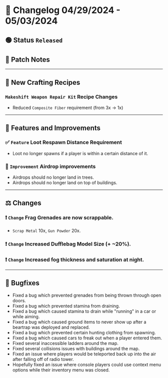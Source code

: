 # :bookmark_tabs:  Changelog 04/29/2024 - 05/03/2024

## :green_circle: Status `Released`

## :speech_balloon: Patch Notes
________

## :thread: New Crafting Recipes

### `Makeshift Weapon Repair Kit` Recipe Changes
- Reduced `Composite Fiber` requirement (from 3x -> 1x)

________

## :loudspeaker: Features and Improvements

### :white_check_mark: `Feature` Loot Respawn Distance Requirement
- Loot no longer spawns if a player is within a certain distance of it.

### :arrow_up_small: `Improvement` Airdrop improvements
- Airdrops should no longer land in trees.
- Airdrops should no longer land on top of buildings.

________

## :balance_scale: Changes

### :exclamation: `Change` Frag Grenades are now scrappable.
- `Scrap Metal` 10x, `Gun Powder` 20x.

### :exclamation: `Change` Increased Dufflebag Model Size (+ ~20%).

### :exclamation: `Change` Increased fog thickness and saturation at night.

________

## :bug: Bugfixes
- Fixed a bug which prevented grenades from being thrown through open doors.
- Fixed a bug which prevented stamina from draining.
- Fixed a bug which caused stamina to drain while "running" in a car or while aiming.
- Fixed a bug which caused ground items to never show up after a beartrap was deployed and replaced.
- Fixed a bug which prevented certain hunting clothing from spawning.
- Fixed a bug which caused cars to freak out when a player entered them.
- Fixed several inaccessible ladders around the map.
- Fixed several collisions issues with buildings around the map.
- Fixed an issue where players would be teleported back up into the air after falling off of radio tower.
- Hopefully fixed an issue where console players could use context menu options while their inventory menu was closed.
